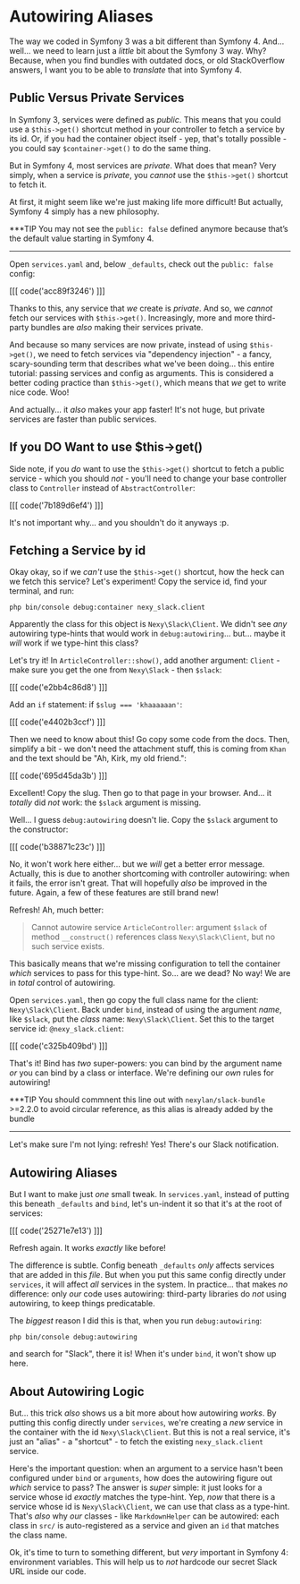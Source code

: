 # Autowiring Aliases

The way we coded in Symfony 3 was a bit different than Symfony 4. And... well... we
need to learn just a *little* bit about the Symfony 3 way. Why? Because, when you
find bundles with outdated docs, or old StackOverflow answers, I want you to be able
to *translate* that into Symfony 4.

## Public Versus Private Services

In Symfony 3, services were defined as *public*. This means that you could use a
`$this->get()` shortcut method in your controller to fetch a service by its id.
Or, if you had the container object itself - yep, that's totally possible - you
could say `$container->get()` to do the same thing.

But in Symfony 4, most services are *private*. What does that mean? Very simply,
when a service is *private*, you *cannot* use the `$this->get()` shortcut to fetch
it.

At first, it might seem like we're just making life more difficult! But actually,
Symfony 4 simply has a new philosophy.

***TIP
You may not see the `public: false` defined anymore because that’s the default value
starting in Symfony 4.
***

Open `services.yaml` and, below `_defaults`, check out the `public: false` config:

[[[ code('acc89f3246') ]]]

Thanks to this, any service that *we* create is *private*. And so, we *cannot* fetch
our services with `$this->get()`. Increasingly, more and more third-party bundles
are *also* making their services private.

And because so many services are now private, instead of using `$this->get()`, we
need to fetch services via "dependency injection" - a fancy, scary-sounding term
that describes what we've been doing... this entire tutorial: passing services and
config as arguments. This is considered a better coding practice than `$this->get()`,
which means that *we* get to write nice code. Woo!

And actually... it *also* makes your app faster! It's not huge, but private services
are faster than public services.

## If you DO Want to use $this->get()

Side note, if you *do* want to use the `$this->get()` shortcut to fetch a public
service - which you should *not* - you'll need to change your base controller class
to `Controller` instead of `AbstractController`:

[[[ code('7b189d6ef4') ]]]

It's not important why... and you shouldn't do it anyways :p.

## Fetching a Service by id

Okay okay, so if we *can't* use the `$this->get()` shortcut, how the heck can we
fetch this service? Let's experiment! Copy the service id, find your terminal, and
run:

```terminal
php bin/console debug:container nexy_slack.client
```

Apparently the class for this object is `Nexy\Slack\Client`. We didn't see *any*
autowiring type-hints that would work in `debug:autowiring`... but... maybe it *will*
work if we type-hint this class?

Let's try it! In `ArticleController::show()`, add another argument: `Client` - make
sure you get the one from `Nexy\Slack` -  then `$slack`:

[[[ code('e2bb4c86d8') ]]]

Add an `if` statement: if `$slug === 'khaaaaaan'`:

[[[ code('e4402b3ccf') ]]]

Then we need to know about this! Go copy some code from the docs. Then, simplify
a bit - we don't need the attachment stuff, this is coming from `Khan` and the text
should be "Ah, Kirk, my old friend.":

[[[ code('695d45da3b') ]]]

Excellent! Copy the slug. Then go to that page in your browser. And... it *totally*
did *not* work: the `$slack` argument is missing.

Well... I guess `debug:autowiring` doesn't lie. Copy the `$slack` argument to the
constructor:

[[[ code('b38871c23c') ]]]

No, it won't work here either... but we *will* get a better error message. Actually,
this is due to another shortcoming with controller autowiring: when it fails, the error
isn't great. That will hopefully *also* be improved in the future. Again, a few of these
features are still brand new!

Refresh! Ah, much better:

> Cannot autowire service `ArticleController`: argument `$slack` of method `__construct()`
> references class `Nexy\Slack\Client`, but no such service exists.

This basically means that we're missing configuration to tell the container *which*
services to pass for this type-hint. So... are we dead? No way! We are in *total*
control of autowiring.

Open `services.yaml`, then go copy the full class name for the client:
`Nexy\Slack\Client`. Back under `bind`, instead of using the argument *name*,
like `$slack`, put the *class* name: `Nexy\Slack\Client`. Set this to the target
service id: `@nexy_slack.client`:

[[[ code('c325b409bd') ]]]

That's it! Bind has *two* super-powers: you can bind by the argument name *or* you
can bind by a class or interface. We're defining our *own* rules for autowiring!

***TIP
You should commnent this line out with `nexylan/slack-bundle` >=2.2.0 to avoid
circular reference, as this alias is already added by the bundle
***

Let's make sure I'm not lying: refresh! Yes! There's our Slack notification.

## Autowiring Aliases

But I want to make just *one* small tweak. In `services.yaml`, instead of putting
this beneath `_defaults` and `bind`, let's un-indent it so that it's at the root
of services:

[[[ code('25271e7e13') ]]]

Refresh again. It works *exactly* like before!

The difference is subtle. Config beneath `_defaults` *only* affects services that
are added in this *file*. But when you put this same config directly under `services`,
it will affect *all* services in the system. In practice... that makes *no* difference:
only *our* code uses autowiring: third-party libraries do *not* using autowiring,
to keep things predicatable.

The *biggest* reason I did this is that, when you run `debug:autowiring`:

```terminal-silent
php bin/console debug:autowiring
```

and search for "Slack", there it is! When it's under `bind`, it won't show up here.

## About Autowiring Logic

But... this trick *also* shows us a bit more about how autowiring *works*. By
putting this config directly under `services`, we're creating a *new* service
in the container with the id `Nexy\Slack\Client`. But this is not a real service,
it's just an "alias" - a "shortcut" - to fetch the existing `nexy_slack.client`
service.

Here's the important question: when an argument to a service hasn't been configured
under `bind` or `arguments`, how does the autowiring figure out *which* service to
pass? The answer is *super* simple: it just looks for a service whose id *exactly*
matches the type-hint. Yep, *now* that there is a service whose id is `Nexy\Slack\Client`,
we can use that class as a type-hint. That's *also* why *our* classes - like
`MarkdownHelper` can be autowired: each class in `src/` is auto-registered as a
service and given an `id` that matches the class name.

Ok, it's time to turn to something different, but *very* important in Symfony 4:
environment variables. This will help us to *not* hardcode our secret Slack URL
inside our code.
